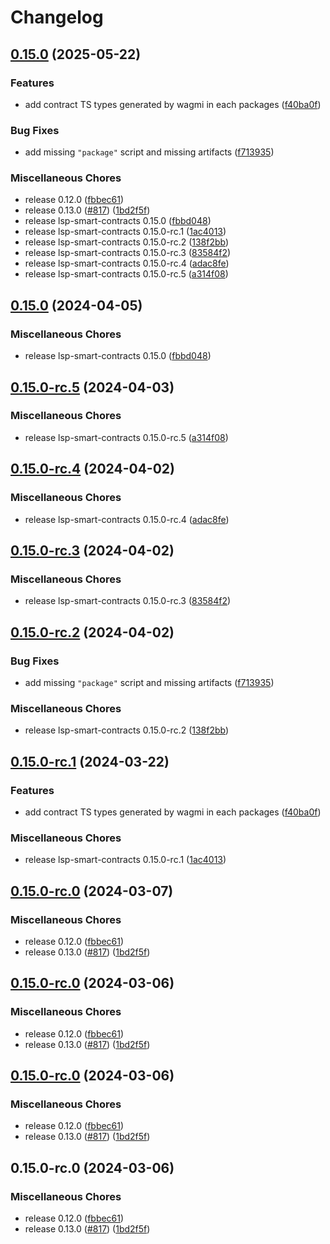 # Changelog

## [0.15.0](https://github.com/Mustaa-io/mustaa-contracts/compare/lsp9-contracts-v0.15.0...lsp9-contracts-v0.15.0) (2025-05-22)


### Features

* add contract TS types generated by wagmi in each packages ([f40ba0f](https://github.com/Mustaa-io/mustaa-contracts/commit/f40ba0f7486906c527756ad30ce4927fa816d7ff))


### Bug Fixes

* add missing `"package"` script and missing artifacts ([f713935](https://github.com/Mustaa-io/mustaa-contracts/commit/f713935b0dfdb022dc8b3fd008203a894654cc66))


### Miscellaneous Chores

* release 0.12.0 ([fbbec61](https://github.com/Mustaa-io/mustaa-contracts/commit/fbbec6199c6351721acedb35110fc1cc7bbb65ad))
* release 0.13.0 ([#817](https://github.com/Mustaa-io/mustaa-contracts/issues/817)) ([1bd2f5f](https://github.com/Mustaa-io/mustaa-contracts/commit/1bd2f5f699ecdbef857527cdac50df50dc051002))
* release lsp-smart-contracts 0.15.0 ([fbbd048](https://github.com/Mustaa-io/mustaa-contracts/commit/fbbd0484aa8208fec06d639e44d864c66650edbd))
* release lsp-smart-contracts 0.15.0-rc.1 ([1ac4013](https://github.com/Mustaa-io/mustaa-contracts/commit/1ac4013b943d0d316005511e3c70cb2751864de7))
* release lsp-smart-contracts 0.15.0-rc.2 ([138f2bb](https://github.com/Mustaa-io/mustaa-contracts/commit/138f2bb132bd98d600f3bd408acf8eca3b978402))
* release lsp-smart-contracts 0.15.0-rc.3 ([83584f2](https://github.com/Mustaa-io/mustaa-contracts/commit/83584f2b62e1b317ca3687adff85e53ce0b90f42))
* release lsp-smart-contracts 0.15.0-rc.4 ([adac8fe](https://github.com/Mustaa-io/mustaa-contracts/commit/adac8fe1df9b962dbb648d40c5c70de561fe7f88))
* release lsp-smart-contracts 0.15.0-rc.5 ([a314f08](https://github.com/Mustaa-io/mustaa-contracts/commit/a314f08fbabf7b166aca4d2212a69ae444405155))

## [0.15.0](https://github.com/lukso-network/lsp-smart-contracts/compare/lsp9-contracts-v0.15.0-rc.5...lsp9-contracts-v0.15.0) (2024-04-05)


### Miscellaneous Chores

* release lsp-smart-contracts 0.15.0 ([fbbd048](https://github.com/lukso-network/lsp-smart-contracts/commit/fbbd0484aa8208fec06d639e44d864c66650edbd))

## [0.15.0-rc.5](https://github.com/lukso-network/lsp-smart-contracts/compare/lsp9-contracts-v0.15.0-rc.4...lsp9-contracts-v0.15.0-rc.5) (2024-04-03)


### Miscellaneous Chores

* release lsp-smart-contracts 0.15.0-rc.5 ([a314f08](https://github.com/lukso-network/lsp-smart-contracts/commit/a314f08fbabf7b166aca4d2212a69ae444405155))

## [0.15.0-rc.4](https://github.com/lukso-network/lsp-smart-contracts/compare/lsp9-contracts-v0.15.0-rc.3...lsp9-contracts-v0.15.0-rc.4) (2024-04-02)


### Miscellaneous Chores

* release lsp-smart-contracts 0.15.0-rc.4 ([adac8fe](https://github.com/lukso-network/lsp-smart-contracts/commit/adac8fe1df9b962dbb648d40c5c70de561fe7f88))

## [0.15.0-rc.3](https://github.com/lukso-network/lsp-smart-contracts/compare/lsp9-contracts-v0.15.0-rc.2...lsp9-contracts-v0.15.0-rc.3) (2024-04-02)


### Miscellaneous Chores

* release lsp-smart-contracts 0.15.0-rc.3 ([83584f2](https://github.com/lukso-network/lsp-smart-contracts/commit/83584f2b62e1b317ca3687adff85e53ce0b90f42))

## [0.15.0-rc.2](https://github.com/lukso-network/lsp-smart-contracts/compare/lsp9-contracts-v0.15.0-rc.1...lsp9-contracts-v0.15.0-rc.2) (2024-04-02)


### Bug Fixes

* add missing `"package"` script and missing artifacts ([f713935](https://github.com/lukso-network/lsp-smart-contracts/commit/f713935b0dfdb022dc8b3fd008203a894654cc66))


### Miscellaneous Chores

* release lsp-smart-contracts 0.15.0-rc.2 ([138f2bb](https://github.com/lukso-network/lsp-smart-contracts/commit/138f2bb132bd98d600f3bd408acf8eca3b978402))

## [0.15.0-rc.1](https://github.com/lukso-network/lsp-smart-contracts/compare/lsp9-contracts-v0.15.0-rc.0...lsp9-contracts-v0.15.0-rc.1) (2024-03-22)


### Features

* add contract TS types generated by wagmi in each packages ([f40ba0f](https://github.com/lukso-network/lsp-smart-contracts/commit/f40ba0f7486906c527756ad30ce4927fa816d7ff))


### Miscellaneous Chores

* release lsp-smart-contracts 0.15.0-rc.1 ([1ac4013](https://github.com/lukso-network/lsp-smart-contracts/commit/1ac4013b943d0d316005511e3c70cb2751864de7))

## [0.15.0-rc.0](https://github.com/lukso-network/lsp-smart-contracts/compare/lsp9-contracts-v0.15.0-rc.0...lsp9-contracts-v0.15.0-rc.0) (2024-03-07)


### Miscellaneous Chores

* release 0.12.0 ([fbbec61](https://github.com/lukso-network/lsp-smart-contracts/commit/fbbec6199c6351721acedb35110fc1cc7bbb65ad))
* release 0.13.0 ([#817](https://github.com/lukso-network/lsp-smart-contracts/issues/817)) ([1bd2f5f](https://github.com/lukso-network/lsp-smart-contracts/commit/1bd2f5f699ecdbef857527cdac50df50dc051002))

## [0.15.0-rc.0](https://github.com/lukso-network/lsp-smart-contracts/compare/lsp9-contracts-v0.15.0-rc.0...lsp9-contracts-v0.15.0-rc.0) (2024-03-06)


### Miscellaneous Chores

* release 0.12.0 ([fbbec61](https://github.com/lukso-network/lsp-smart-contracts/commit/fbbec6199c6351721acedb35110fc1cc7bbb65ad))
* release 0.13.0 ([#817](https://github.com/lukso-network/lsp-smart-contracts/issues/817)) ([1bd2f5f](https://github.com/lukso-network/lsp-smart-contracts/commit/1bd2f5f699ecdbef857527cdac50df50dc051002))

## [0.15.0-rc.0](https://github.com/lukso-network/lsp-smart-contracts/compare/lsp9-contracts-v0.14.0...lsp9-contracts-v0.15.0-rc.0) (2024-03-06)


### Miscellaneous Chores

* release 0.12.0 ([fbbec61](https://github.com/lukso-network/lsp-smart-contracts/commit/fbbec6199c6351721acedb35110fc1cc7bbb65ad))
* release 0.13.0 ([#817](https://github.com/lukso-network/lsp-smart-contracts/issues/817)) ([1bd2f5f](https://github.com/lukso-network/lsp-smart-contracts/commit/1bd2f5f699ecdbef857527cdac50df50dc051002))

## 0.15.0-rc.0 (2024-03-06)


### Miscellaneous Chores

* release 0.12.0 ([fbbec61](https://github.com/lukso-network/lsp-smart-contracts/commit/fbbec6199c6351721acedb35110fc1cc7bbb65ad))
* release 0.13.0 ([#817](https://github.com/lukso-network/lsp-smart-contracts/issues/817)) ([1bd2f5f](https://github.com/lukso-network/lsp-smart-contracts/commit/1bd2f5f699ecdbef857527cdac50df50dc051002))
